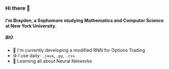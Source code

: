 ### Hi there 👋

#### I'm Brayden, a Sophomore studying Mathematics and Computer Science at New York University.

##### BIO

- 🏢 I'm currently developing a modified RNN for Options Trading
- ⚙️ I use daily: `.java`, `.py`, `.css`
- 🌱 Learning all about Neural Networks

